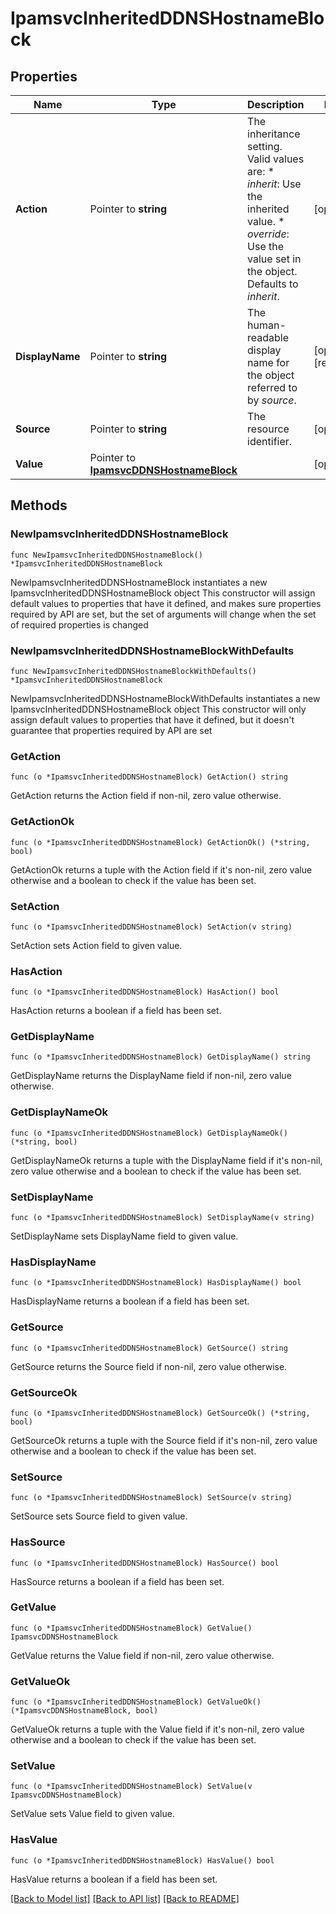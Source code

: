 # IpamsvcInheritedDDNSHostnameBlock

## Properties

Name | Type | Description | Notes
------------ | ------------- | ------------- | -------------
**Action** | Pointer to **string** | The inheritance setting.  Valid values are: * _inherit_: Use the inherited value. * _override_: Use the value set in the object.  Defaults to _inherit_. | [optional] 
**DisplayName** | Pointer to **string** | The human-readable display name for the object referred to by _source_. | [optional] [readonly] 
**Source** | Pointer to **string** | The resource identifier. | [optional] 
**Value** | Pointer to [**IpamsvcDDNSHostnameBlock**](IpamsvcDDNSHostnameBlock.md) |  | [optional] 

## Methods

### NewIpamsvcInheritedDDNSHostnameBlock

`func NewIpamsvcInheritedDDNSHostnameBlock() *IpamsvcInheritedDDNSHostnameBlock`

NewIpamsvcInheritedDDNSHostnameBlock instantiates a new IpamsvcInheritedDDNSHostnameBlock object
This constructor will assign default values to properties that have it defined,
and makes sure properties required by API are set, but the set of arguments
will change when the set of required properties is changed

### NewIpamsvcInheritedDDNSHostnameBlockWithDefaults

`func NewIpamsvcInheritedDDNSHostnameBlockWithDefaults() *IpamsvcInheritedDDNSHostnameBlock`

NewIpamsvcInheritedDDNSHostnameBlockWithDefaults instantiates a new IpamsvcInheritedDDNSHostnameBlock object
This constructor will only assign default values to properties that have it defined,
but it doesn't guarantee that properties required by API are set

### GetAction

`func (o *IpamsvcInheritedDDNSHostnameBlock) GetAction() string`

GetAction returns the Action field if non-nil, zero value otherwise.

### GetActionOk

`func (o *IpamsvcInheritedDDNSHostnameBlock) GetActionOk() (*string, bool)`

GetActionOk returns a tuple with the Action field if it's non-nil, zero value otherwise
and a boolean to check if the value has been set.

### SetAction

`func (o *IpamsvcInheritedDDNSHostnameBlock) SetAction(v string)`

SetAction sets Action field to given value.

### HasAction

`func (o *IpamsvcInheritedDDNSHostnameBlock) HasAction() bool`

HasAction returns a boolean if a field has been set.

### GetDisplayName

`func (o *IpamsvcInheritedDDNSHostnameBlock) GetDisplayName() string`

GetDisplayName returns the DisplayName field if non-nil, zero value otherwise.

### GetDisplayNameOk

`func (o *IpamsvcInheritedDDNSHostnameBlock) GetDisplayNameOk() (*string, bool)`

GetDisplayNameOk returns a tuple with the DisplayName field if it's non-nil, zero value otherwise
and a boolean to check if the value has been set.

### SetDisplayName

`func (o *IpamsvcInheritedDDNSHostnameBlock) SetDisplayName(v string)`

SetDisplayName sets DisplayName field to given value.

### HasDisplayName

`func (o *IpamsvcInheritedDDNSHostnameBlock) HasDisplayName() bool`

HasDisplayName returns a boolean if a field has been set.

### GetSource

`func (o *IpamsvcInheritedDDNSHostnameBlock) GetSource() string`

GetSource returns the Source field if non-nil, zero value otherwise.

### GetSourceOk

`func (o *IpamsvcInheritedDDNSHostnameBlock) GetSourceOk() (*string, bool)`

GetSourceOk returns a tuple with the Source field if it's non-nil, zero value otherwise
and a boolean to check if the value has been set.

### SetSource

`func (o *IpamsvcInheritedDDNSHostnameBlock) SetSource(v string)`

SetSource sets Source field to given value.

### HasSource

`func (o *IpamsvcInheritedDDNSHostnameBlock) HasSource() bool`

HasSource returns a boolean if a field has been set.

### GetValue

`func (o *IpamsvcInheritedDDNSHostnameBlock) GetValue() IpamsvcDDNSHostnameBlock`

GetValue returns the Value field if non-nil, zero value otherwise.

### GetValueOk

`func (o *IpamsvcInheritedDDNSHostnameBlock) GetValueOk() (*IpamsvcDDNSHostnameBlock, bool)`

GetValueOk returns a tuple with the Value field if it's non-nil, zero value otherwise
and a boolean to check if the value has been set.

### SetValue

`func (o *IpamsvcInheritedDDNSHostnameBlock) SetValue(v IpamsvcDDNSHostnameBlock)`

SetValue sets Value field to given value.

### HasValue

`func (o *IpamsvcInheritedDDNSHostnameBlock) HasValue() bool`

HasValue returns a boolean if a field has been set.


[[Back to Model list]](../README.md#documentation-for-models) [[Back to API list]](../README.md#documentation-for-api-endpoints) [[Back to README]](../README.md)


